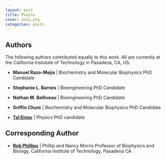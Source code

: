 ```yaml
---
layout: post
title: People
cover: data.png
categories: posts
---
```


## Authors

The following authors contributed equally to this work. All are currently
at the California Instutute of Technology in Pasadena, CA, US.

* **Manuel Razo-Mejia** \| Biochemistry and Molecular Biophysics PhD Candidate

* **Stephanie L. Barnes** \| Bioengineering PhD Candidate

* **Nathan M. Belliveau** \| Bioengineering PhD Candidate

* **Griffin Chure** \| Biochemistry and Molecular Biophysics PhD Candidate

* [**Tal Einav**](http://www.its.caltech.edu/~teinav/index.html) \| Physics PhD candidate

## Corresponding Author


* [**Rob Phillips**](http://www.rpgroup.caltech.edu/) \| Phillip and Nancy Morris Professor of Biophysics and Biology, California Institute of Technology, Pasadena CA
